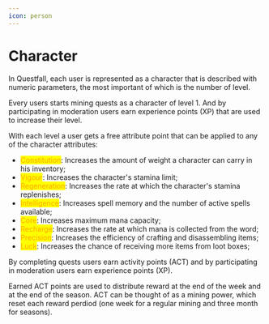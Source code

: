 ```yaml
---
icon: person
---
```


# Character

In Questfall, each user is represented as a character that is described with numeric parameters, the most important of which is the number of level.&#x20;

Every users starts mining quests as a character of level 1. And by participating in moderation users earn experience points (XP) that are used to increase their level.

With each level a user gets a free attribute point that can be applied to any of the character attributes:

* <mark style="color:orange;">Constitution</mark>: Increases the amount of weight a character can carry in his inventory;
* <mark style="color:orange;">Vigour</mark>: Increases the character's stamina limit;
* <mark style="color:orange;">Regeneration</mark>: Increases the rate at which the character's stamina replenishes;
* <mark style="color:orange;">Intelligence</mark>: Increases spell memory and the number of active spells available;
* <mark style="color:orange;">Core</mark>: Increases maximum mana capacity;
* <mark style="color:orange;">Recharge</mark>: Increases the rate at which mana is collected from the word;
* <mark style="color:orange;">Precision</mark>: Increases the efficiency of crafting and disassembling items;
* <mark style="color:orange;">Luck</mark>: Increases the chance of receiving more items from loot boxes;

By completing quests users earn activity points (ACT) and by participating in moderation users earn experience points (XP).

Earned ACT points are used to distribute reward at the end of the week and at the end of the season. ACT can be thought of as a mining power, which reset each reward perdiod (one week for a regular mining and three month for seasons).


